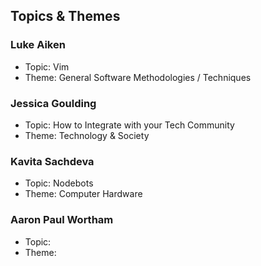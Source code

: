 ## Topics & Themes

### Luke Aiken

* Topic: Vim
* Theme: General Software Methodologies / Techniques

### Jessica Goulding

* Topic: How to Integrate with your Tech Community 
* Theme: Technology & Society 

### Kavita Sachdeva

* Topic: Nodebots
* Theme: Computer Hardware

### Aaron Paul Wortham

* Topic:
* Theme:

